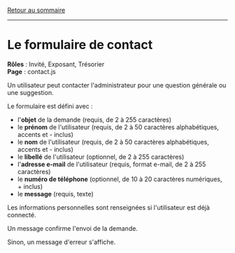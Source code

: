 [Retour au sommaire](README.md)

***

# Le formulaire de contact

**Rôles** : Invité, Exposant, Trésorier<br>
**Page** : contact.js

Un utilisateur peut contacter l'administrateur pour une question générale ou une suggestion.

Le formulaire est défini avec :

- l'**objet** de la demande (requis, de 2 à 255 caractères)
- le **prénom** de l'utilisateur (requis, de 2 à 50 caractères alphabétiques, accents et - inclus)
- le **nom** de l'utilisateur (requis, de 2 à 50 caractères alphabétiques, accents et - inclus)
- le **libellé** de l'utilisateur (optionnel, de 2 à 255 caractères)
- l'**adresse e-mail** de l'utilisateur (requis, format e-mail, de 2 à 255 caractères)
- le **numéro de téléphone** (optionnel, de 10 à 20 caractères numériques, + inclus)
- le **message** (requis, texte)

Les informations personnelles sont renseignées si l'utilisateur est déjà connecté.

Un message confirme l'envoi de la demande.

Sinon, un message d'erreur s'affiche.